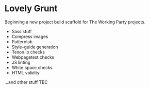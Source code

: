 Lovely Grunt
========

Beginning a new project build scaffold for The Working Party projects.

* Sass stuff
* Compress images
* Patternlab
* Style–guide generation
* Tenon.io checks
* Webpagetest checks
* JS linting
* White space checks
* HTML validity

…and other stuff TBC